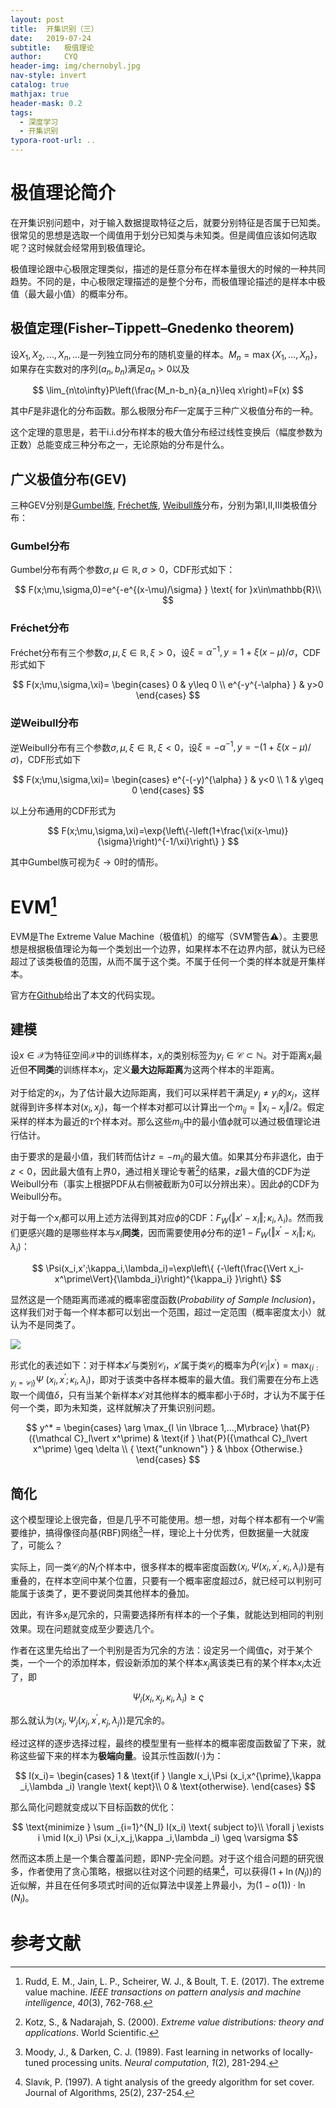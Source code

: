 ```yaml
---
layout: post
title:  开集识别（三）
date:   2019-07-24 
subtitle:   极值理论
author:     CYQ
header-img: img/chernobyl.jpg
nav-style: invert
catalog: true
mathjax: true
header-mask: 0.2
tags:
  - 深度学习
  - 开集识别
typora-root-url: ..
---
```


# 极值理论简介

在开集识别问题中，对于输入数据提取特征之后，就要分别特征是否属于已知类。很常见的思想是选取一个阈值用于划分已知类与未知类。但是阈值应该如何选取呢？这时候就会经常用到极值理论。

极值理论跟中心极限定理类似，描述的是任意分布在样本量很大的时候的一种共同趋势。不同的是，中心极限定理描述的是整个分布，而极值理论描述的是样本中极值（最大最小值）的概率分布。

## 极值定理(Fisher–Tippett–Gnedenko theorem)

设$X_1,X_2,\dots,X_n,\dots$是一列独立同分布的随机变量的样本。$M_n=\max\lbrace X_1,\dots,X_n\rbrace$，如果存在实数对的序列$(a_n,b_n)$满足$a_n>0$以及

$$
\lim_{n\to\infty}P\left(\frac{M_n-b_n}{a_n}\leq x\right)=F(x)
$$

其中$F$是非退化的分布函数。那么极限分布$F$一定属于三种广义极值分布的一种。

这个定理的意思是，若干i.i.d分布样本的极大值分布经过线性变换后（幅度参数为正数）总能变成三种分布之一，无论原始的分布是什么。

## 广义极值分布(GEV)

三种GEV分别是[Gumbel族](https://en.wikipedia.org/wiki/Gumbel_distribution), [Fréchet族](https://en.wikipedia.org/wiki/Fréchet_distribution), [Weibull族](https://en.wikipedia.org/wiki/Weibull_distribution)分布，分别为第Ⅰ,Ⅱ,Ⅲ类极值分布：

### Gumbel分布

Gumbel分布有两个参数$\sigma,\mu\in\mathbb{R},\sigma>0$，CDF形式如下：

$$
F(x;\mu,\sigma,0)=e^{-e^{(x-\mu)/\sigma} } \text{ for }x\in\mathbb{R}\\
$$

### Fréchet分布

Fréchet分布有三个参数$\sigma,\mu,\xi\in\mathbb{R},\xi>0$，设$\xi=\alpha^{-1},y=1+\xi(x-\mu)/\sigma$，CDF形式如下

$$
F(x;\mu,\sigma,\xi)=
\begin{cases}
0 & y\leq 0 \\
e^{-y^{-\alpha} } & y>0 
\end{cases}
$$

### 逆Weibull分布

逆Weibull分布有三个参数$\sigma,\mu,\xi\in\mathbb{R},\xi<0$，设$\xi=-\alpha^{-1},y=-(1+\xi(x-\mu)/\sigma)$，CDF形式如下

$$
F(x;\mu,\sigma,\xi)=
\begin{cases}
e^{-(-y)^{\alpha} } & y<0 \\
1 & y\geq 0
\end{cases}
$$

以上分布通用的CDF形式为

$$
F(x;\mu,\sigma,\xi)=\exp{\left\{-\left(1+\frac{\xi(x-\mu)}{\sigma}\right)^{-1/\xi}\right\} }
$$

其中Gumbel族可视为$\xi\to 0$时的情形。

# EVM[^rudd2017extreme]

EVM是The Extreme Value Machine（极值机）的缩写（SVM警告:warning:）。主要思想是根据极值理论为每一个类划出一个边界，如果样本不在边界内部，就认为已经超过了该类极值的范围，从而不属于这个类。不属于任何一个类的样本就是开集样本。

官方在[Github](https://github.com/EMRResearch/ExtremeValueMachine)给出了本文的代码实现。

## 建模

设$x\in\mathcal{X}$为特征空间$\mathcal{X}$中的训练样本，$x_i$的类别标签为$y_i\in\mathcal{C}\subset\mathbb{N}$。对于距离$x_i$最近但**不同类**的训练样本$x_j$，定义**最大边际距离**为这两个样本的半距离。

对于给定的$x_i$，为了估计最大边际距离，我们可以采样若干满足$y_j\neq y_i$的$x_j$，这样就得到许多样本对$(x_i,x_j)$，每一个样本对都可以计算出一个$m_{ij}=\Vert x_i-x_j\Vert/2$。假定采样的样本为最近的$\tau$个样本对。那么这些$m_{ij}$中的最小值$\phi$就可以通过极值理论进行估计。

由于要求的是最小值，我们转而估计$z=-m_{ij}$的最大值。如果其分布非退化，由于$z<0$，因此最大值有上界0，通过相关理论专著[^kotz2000extreme]的结果，$z$最大值的CDF为逆Weibull分布（事实上根据PDF从右侧被截断为0可以分辨出来）。因此$\phi$的CDF为Weibull分布。

对于每一个$x_i$都可以用上述方法得到其对应$\phi$的CDF：$F_W(\Vert x'-x_i \Vert;\kappa_i,\lambda_i)$。然而我们更感兴趣的是哪些样本与$x_i$**同类**，因而需要使用$\phi$分布的逆$1-F_{W}(\Vert x^{\prime}-x_i \Vert ; \kappa_i,\lambda_i)$：

$$
\Psi(x_i,x';\kappa_i,\lambda_i)=\exp\left\{ {-\left(\frac{\Vert x_i-x^\prime\Vert}{\lambda_i}\right)^{\kappa_i} }\right\}
$$

显然这是一个随距离而递减的概率密度函数(*Probability of Sample Inclusion*)，这样我们对于每一个样本都可以划出一个范围，超过一定范围（概率密度太小）就认为不是同类了。

![](/img/openset-2/rudd1-2707495-large.gif)

形式化的表述如下：对于样本$x'$与类别${\mathcal C}_l$，$x'$属于类${\mathcal C}_l$的概率为$\hat{P}({\mathcal C}_l \vert x^{\prime}) = \max _{\lbrace i: y_i = {\mathcal C}_l\rbrace} {\Psi\  (x_i,x^{\prime}; \kappa _i, \lambda _i)}$，即对于该类中各样本概率的最大值。我们需要在分布上选取一个阈值$\delta$，只有当某个新样本$x'$对其他样本的概率都小于$\delta$时，才认为不属于任何一个类，即为未知类，这样就解决了开集识别问题。

$$
y^* =
\begin{cases}
 \arg \max_{l \in \lbrace 1,...,M\rbrace} \hat{P}({\mathcal C}_l\vert x^\prime)
 & \text{if } \hat{P}({\mathcal C}_l\vert x^\prime) \geq \delta \\ 
{ \text{"unknown"} } & \hbox {Otherwise.} 
\end{cases}
$$

## 简化

这个模型理论上很完备，但是几乎不可能使用。想一想，对每个样本都有一个$\Psi$需要维护，搞得像径向基(RBF)网络[^moody1989fast]一样，理论上十分优秀，但数据量一大就废了，可能么？

实际上，同一类$\mathcal{C}_l$的$N_l$个样本中，很多样本的概率密度函数$\langle x_i,\Psi (x_i,x^{\prime},\kappa _i,\lambda _i) \rangle$是有重叠的，在样本空间中某个位置，只要有一个概率密度超过$\delta$，就已经可以判别可能属于该类了，更不要说同类其他样本的叠加。

因此，有许多$x_i$是冗余的，只需要选择所有样本的一个子集，就能达到相同的判别效果。现在问题就变成至少要选几个。

作者在这里先给出了一个判别是否为冗余的方法：设定另一个阈值$\varsigma$，对于某个类，一个一个的添加样本，假设新添加的某个样本$x_j$离该类已有的某个样本$x_i$太近了，即

$$
\Psi _i(x_i,x_j,\kappa _i,\lambda _i) \geq \varsigma
$$

那么就认为$\langle x_j,\Psi_j (x_j,x^{\prime},\kappa _j, \lambda _j) \rangle$是冗余的。

经过这样的逐步选择过程，最终的模型里有一些样本的概率密度函数留了下来，就称这些留下来的样本为**极端向量**。设其示性函数$I(\cdot)$为：

$$
I(x_i)=
\begin{cases}
1 & \text{if } \langle x_i,\Psi (x_i,x^{\prime},\kappa _i,\lambda _i) \rangle
 \text{ kept}\\ 
0 & \text{otherwise}. 
\end{cases}
$$

那么简化问题就变成以下目标函数的优化：

$$
\text{minimize } \sum _{i=1}^{N_l} I(x_i) \text{ subject to}\\ 
\forall j \exists i \mid I(x_i) \Psi (x_i,x_j,\kappa _i,\lambda _i) \geq \varsigma
$$

然而这本质上是一个集合覆盖问题，即NP-完全问题。对于这个组合问题的研究很多，作者使用了贪心策略，根据以往对这个问题的结果[^slavik1997tight]，可以获得$(1+\ln (N_l))$的近似解，并且在任何多项式时间的近似算法中误差上界最小，为$(1-o(1))\cdot \ln(N_l)$。

# 参考文献

[^rudd2017extreme]: Rudd, E. M., Jain, L. P., Scheirer, W. J., & Boult, T. E. (2017). The extreme value machine. *IEEE transactions on pattern analysis and machine intelligence*, *40*(3), 762-768.

[^kotz2000extreme]: Kotz, S., & Nadarajah, S. (2000). *Extreme value distributions: theory and applications*. World Scientific.

[^moody1989fast]: Moody, J., & Darken, C. J. (1989). Fast learning in networks of locally-tuned processing units. *Neural computation*, *1*(2), 281-294.

[^slavik1997tight]: Slavık, P. (1997). A tight analysis of the greedy algorithm for set cover. Journal of Algorithms, 25(2), 237-254.